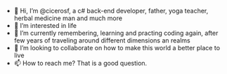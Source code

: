 - 👋 Hi, I’m @cicerosf, a c# back-end developer, father, yoga teacher, herbal medicine man and much more
- 👀 I’m interested in life
- 🌱 I’m currently remembering, learning and practing coding again, after few years of traveling around different dimensions an realms
- 💞️ I’m looking to collaborate on how to make this world a better place to live
- 📫 How to reach me? That is a good question.

<!---
cicerosf/cicerosf is a ✨ special ✨ repository because its `README.md` (this file) appears on your GitHub profile.
You can click the Preview link to take a look at your changes.
--->
